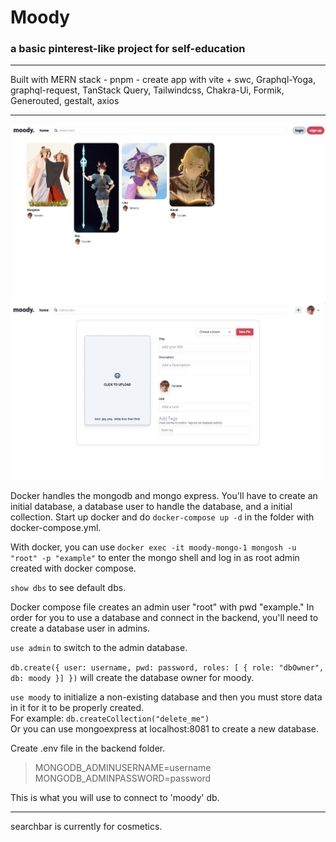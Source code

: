 # Moody

### a basic pinterest-like project for self-education

---

Built with MERN stack - pnpm - create app with vite + swc, Graphql-Yoga, graphql-request, TanStack Query, Tailwindcss, Chakra-Ui, Formik, Generouted, gestalt, axios

---

![screenshot of frontpage](imgs/1.jpg)
![screenshot of upload page](imgs/2.jpg)

Docker handles the mongodb and mongo express.
You'll have to create an initial database, a database user to handle the database, and a initial collection.
Start up docker and do `docker-compose up -d` in the folder with docker-compose.yml.

With docker, you can use `docker exec -it moody-mongo-1 mongosh -u "root" -p "example"` to enter the mongo shell and log in as root admin created with docker compose.

`show dbs` to see default dbs.

Docker compose file creates an admin user "root" with pwd "example." In order for you to use a database and connect in the backend, you'll need to create a database user in admins.

`use admin` to switch to the admin database.

`db.create({
  user: username,
  pwd: password,
  roles: [ { role: "dbOwner", db: moody }]
})` will create the database owner for moody.

`use moody` to initialize a non-existing database and then you must store data in it for it to be properly created.  
For example: `db.createCollection("delete_me")`  
Or you can use mongoexpress at localhost:8081 to create a new database.

Create .env file in the backend folder.

> MONGODB_ADMINUSERNAME=username  
> MONGODB_ADMINPASSWORD=password

This is what you will use to connect to 'moody' db.

---

searchbar is currently for cosmetics.
